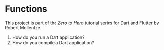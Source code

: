 # Functions

This project is part of the *Zero to Hero* tutorial series for Dart and Flutter by Robert Mollentze.

1. How do you run a Dart application?
2. How do you compile a Dart application?
